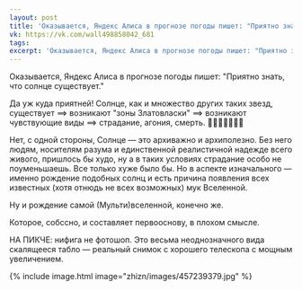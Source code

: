 ```yaml
---
layout: post
title: 'Оказывается, Яндекс Алиса в прогнозе погоды пишет: "Приятно знать, что солнце существует."'
vk: https://vk.com/wall498858042_681
tags: 
excerpt: 'Оказывается, Яндекс Алиса в прогнозе погоды пишет: "Приятно знать, что солнце существует." Да уж куда приятней! Солнце, как и множество других таких звезд, существует ==> возникают "зоны Златовласки" ==> возникают чувствующие виды ==> страдание, агония, смерть. 🧬💀🧬💀🧬💀🧬'
---
```

Оказывается, Яндекс Алиса в прогнозе погоды пишет: "Приятно знать, что солнце существует." 

Да уж куда приятней! Солнце, как и множество других таких звезд, существует ==> возникают "зоны Златовласки" ==> возникают чувствующие виды ==> страдание, агония, смерть. 🧬💀🧬💀🧬💀🧬

Нет, с одной стороны, Солнце — это архиважно и архиполезно. Без него людям, носителям разума и единственной реалистичной надежде всего живого, пришлось бы худо, ну а в таких условиях страдание особо не поуменьшаешь. Все только хуже было бы. Но в аспекте изначального — именно рождение подобных солнц и есть причина появления всех известных (хотя отнюдь не всех возможных) мук Вселенной.

Ну и рождение самой (Мульти)вселенной, конечно же. 

Которое, собссно, и составляет первооснову, в плохом смысле.

НА ПИКЧЕ: нифига не фотошоп. Это весьма неоднозначного вида скалящееся табло — реальный снимок с хорошего телескопа с мощным увеличением.

{% include image.html image="zhizn/images/457239379.jpg" %}